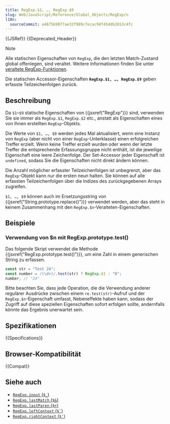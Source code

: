 ```yaml
---
title: RegExp.$1, …, RegExp.$9
slug: Web/JavaScript/Reference/Global_Objects/RegExp/n
l10n:
  sourceCommit: a4675b9077ae32f989c7ecac94f454db2653c4fc
---
```


{{JSRef}} {{Deprecated_Header}}

> [!NOTE]
> Alle statischen Eigenschaften von `RegExp`, die den letzten Match-Zustand global offenlegen, sind veraltet. Weitere Informationen finden Sie unter [veraltete RegExp-Funktionen](/de/docs/Web/JavaScript/Reference/Deprecated_and_obsolete_features#regexp).

Die statischen Accessor-Eigenschaften **`RegExp.$1, …, RegExp.$9`** geben erfasste Teilzeichenfolgen zurück.

## Beschreibung

Da `$1`–`$9` statische Eigenschaften von {{jsxref("RegExp")}} sind, verwenden Sie sie immer als `RegExp.$1`, `RegExp.$2` etc., anstatt als Eigenschaften eines von Ihnen erstellten `RegExp`-Objekts.

Die Werte von `$1, …, $9` werden jedes Mal aktualisiert, wenn eine Instanz von `RegExp` (aber nicht von einer `RegExp`-Unterklasse) einen erfolgreichen Treffer erzielt. Wenn keine Treffer erzielt wurden oder wenn der letzte Treffer die entsprechende Erfassungsgruppe nicht enthält, ist die jeweilige Eigenschaft eine leere Zeichenfolge. Der Set-Accessor jeder Eigenschaft ist `undefined`, sodass Sie die Eigenschaften nicht direkt ändern können.

Die Anzahl möglicher erfasster Teilzeichenfolgen ist unbegrenzt, aber das `RegExp`-Objekt kann nur die ersten neun halten. Sie können auf alle erfassten Teilzeichenfolgen über die Indizes des zurückgegebenen Arrays zugreifen.

`$1, …, $9` können auch im Ersetzungsstring von {{jsxref("String.prototype.replace()")}} verwendet werden, aber das steht in keinem Zusammenhang mit den `RegExp.$n`-Veralteten-Eigenschaften.

## Beispiele

### Verwendung von $n mit RegExp.prototype.test()

Das folgende Skript verwendet die Methode {{jsxref("RegExp.prototype.test()")}}, um eine Zahl in einem generischen String zu erfassen.

```js
const str = "Test 24";
const number = /(\d+)/.test(str) ? RegExp.$1 : "0";
number; // "24"
```

Bitte beachten Sie, dass jede Operation, die die Verwendung anderer regulärer Ausdrücke zwischen einem `re.test(str)`-Aufruf und der `RegExp.$n`-Eigenschaft umfasst, Nebeneffekte haben kann, sodass der Zugriff auf diese speziellen Eigenschaften sofort erfolgen sollte, andernfalls könnte das Ergebnis unerwartet sein.

## Spezifikationen

{{Specifications}}

## Browser-Kompatibilität

{{Compat}}

## Siehe auch

- [`RegExp.input` (`$_`)](/de/docs/Web/JavaScript/Reference/Global_Objects/RegExp/input)
- [`RegExp.lastMatch` (`$&`)](/de/docs/Web/JavaScript/Reference/Global_Objects/RegExp/lastMatch)
- [`RegExp.lastParen` (`$+`)](/de/docs/Web/JavaScript/Reference/Global_Objects/RegExp/lastParen)
- [`RegExp.leftContext` (`` $` ``)](/de/docs/Web/JavaScript/Reference/Global_Objects/RegExp/leftContext)
- [`RegExp.rightContext` (`$'`)](/de/docs/Web/JavaScript/Reference/Global_Objects/RegExp/rightContext)
